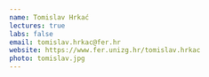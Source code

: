 ```yaml
---
name: Tomislav Hrkać
lectures: true
labs: false
email: tomislav.hrkac@fer.hr
website: https://www.fer.unizg.hr/tomislav.hrkac
photo: tomislav.jpg
---
```


